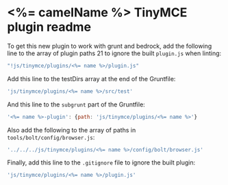 # <%= camelName %> TinyMCE plugin readme

To get this new plugin to work with grunt and bedrock, add the following line to the array of plugin paths 21 to ignore the built `plugin.js` when linting:
```js
"!js/tinymce/plugins/<%= name %>/plugin.js"
```
Add this line to the testDirs array at the end of the Gruntfile:
```js
'js/tinymce/plugins/<%= name %>/src/test'
```
And this line to the `subgrunt` part of the Gruntfile:
```js
'<%= name %>-plugin': {path: 'js/tinymce/plugins/<%= name %>'}
```

Also add the following to the array of paths in `tools/bolt/config/browser.js`:
```js
'../../../js/tinymce/plugins/<%= name %>/config/bolt/browser.js'
```

Finally, add this line to the `.gitignore` file to ignore the built plugin:
```js
'js/tinymce/plugins/<%= name %>/plugin.js'
```
